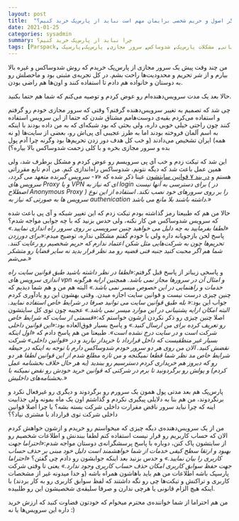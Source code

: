 ```yaml
---
layout: post
title:  "چرا اگر اصول و حریم شخصی برایمان مهم است نباید از پارس‌پک خرید کنیم؟"
date: 2021-01-25
categories: sysadmin
summary: چرا نباید از پارس‌پک خرید کنیم؟
tags: [Parspack, مشکل با پشتیبانی, مشکلات پارس‌پک, شدوساکس, سرور مجازی, پارس‌پک,پارسپک]
---
```


من چند وقت پیش یک سرور مجازی از پارس‌پک خریدم که روش شدوساکس و غیره بالا بیارم و از شر تحریم و محدودیت‌ها راحت بشم. در کل تجربه‌ی مثبتی بود و ماحصلش رو به دوستان و خانواده هم دادم تا استفاده کنند و اون‌ها هم راضی بودن.

حالا بعد یک مدت سرویس‌دهنده‌ام رو عوض کردم و توصیه می‌کنم که شما هم حتما بکنید.

چی شد که تصمیم به تغییر سرویس‌دهنده گرفتم؟ وقتی که سرور مجازی خودم رو گرفتم و استفاده می‌کردم بقیه‌ی دوست‌هامم مشتاق شدن که حتما از این سرویس استفاده کنند چون راحتی خیلی خوبی داره، ولی بحثی که بود شبکه‌ای که به من داده بودند با اینکه به اسم آلمان فروخته بودند اما به طرز عجیبی آی پی‌اش رو، بعضی از سایت‌ها (و نه همه) ایران تشخیص می‌دادند (و خب کل هدف دور زدن تحریم‌ها بود وگرنه چرا آدم پول بده و سرور مجازی بخره و با کلی زحمت شدوساکس بالا بیاره؟)

این شد که تیکت زدم و خب آی پی سرویسم رو عوض کردم و مشکل برطرف شد، ولی همین عمل باعث شد که دیگه نتونم، شدوساکس راه‌اندازی کنم. من آدم تابع مقرراتی هستم و [در بند ۷ قوانین سایتشون](https://web.archive.org/web/20200809083434/https://parspack.com/%D9%82%D9%88%D8%A7%D9%86%DB%8C%D9%86-%D8%AE%D8%B1%DB%8C%D8%AF) عینا ذکر شده که _«۷- سرویس گیرنده متعهد می گردد، سرویس های Proxy و یا VPN ای که نیاز به login برای دسترسی به آنها نیست ( در اصطلاح Anonymous Proxy ) را بر روی سرورهای خود نصب نکند. استفاده از این نوع سرویس ها به صورتی که نیاز به authenication داشته باشند بلا مانع می باشد.»_

حالا من هم که طبیعتا رمز گذاشته بودم تیکت زدم که این تغییر شبکه و آی پی باعث شده که سرویس شدوساکس من کار نکنه، ولی حدس بزنید که با چه جوابی مواجه شدم؟
_«لطفا بفرمایید به چه دلیل می خواهید چنین سرویسی بر روی سرور راه اندازی نمایید.»_ پاسخ لحن بازجویانه داره ولی با خودم گفتم مشکلی نداره، توضیح میدم:_«برای دور‌زدن تحریم‌ها چون به شرکت‌هایی مثل شکن اعتماد ندارم که حریم شخصیم رو رعایت کنند. شما هم اگر محبت کنید جنبه فنی قضیه رو مد نظر قرار بدید نه سایر قضایا رو متشکر می‌شم.»_

و پاسخی زیباتر از پاسخ قبل گرفتم:_«لطفا در نظر داشته باشید طبق قوانین سایت راه اندازی سرویس های vpn و امثال آن در سرورها مجاز نمی باشد. همچنین ارایه هرگونه خدمات و راهنمایی در این خصوص میسر نمی باشد.»_ البته هم من و هم شما دیدیم که چنین چیزی درست نیست و قوانین سایت اجازه میدن. وقتی بهشون این رو یادآوری کردم جواب این بود:_« بله طبق قوانین سایت می توانید صرفا در شرایط خاص استفاده نمایید. البته امکان ارایه پشتیبانی در این موارد میسر نمی باشد.»_ عجیبه چون توی کل سایتشون اصلا چنین چیزی رو ذکر نکردن ازشون خواستم که:_«قسمتی از سایت که شرایط خاص رو تعریف کرده برای من ارسال کنید.»_ و پاسخ بسیار فوق‌العاده بود:_«این قوانین داخلی شرکت است و در سایت درج نشده است»_. طبیعتا من هم پاسخ دادم که _«اول اینکه بسیار غیر منطقیست که داخل قرارداد با خریدار نیارید و در «قوانین داخلی» شرکت نقضش کنید.
الان من روی هر دو سرور خودم شدوساکس دارم با توجه به اینکه در حیطه شرایط خاص مد نظر شما قطعا نمیگنجه و من تازه مطلع شدم از این قوانین لطفا هر دو رو که دیروز هم خریداری کردم دسترسیم رو ببندید (به هر حال خلاف بخشنامه عمل کردم) و پولش رو برگردونید تا برم در شرکتی که قوانین خرید خودش رو نقض نمیکنه با بخشنامه‌های داخلیش.»_

پارس‌پک هم بعد مدتی پول همون یک سرورم رو برگردوند و دیگری رو غیرفعال نکرد و برنگردوند، من هم بنا به دلایلی پیگیری نکردم و گذاشتم اون یک ماه بمونه ولی جذابیت اینه که چرا نباید سرور ناقض مقرارت داخلی شرکت بسته بشه؟ یا چرا اصلا قوانین داخلی شرکت توی قرارداد با مشتری نیاد؟؟

من از یک سرویس‌دهنده‌ی دیگه چیزی که میخواستم رو خریدم و ازشون خواهش کردم الان که حساب کاربریم رو قرار نیست استفاده کنم لطفا ببندنش و اطلاعات شخصیم رو از سایتشون پاک کنن، دوباره با پاسخ پرسشگرانه‌ی دوستان مواجه شدم:_«احتراما جهت بهبود و ارتقا سطح کیفی خدمات از شما خواهشمند است دلیل خود مبنی بر حذف حساب کاربری را بیان نمایید.»_ و حدس بزنید بعد اینکه جوابشون رو دادم چی گفتن؟ _«احتراما جهت حفظ سوابق کاربری امکان حذف حساب کاربری وجود ندارد.»_ یعنی تا وقتی شرکت پارسپک باشه اطلاعات من هم باید باهاشون همراه باشه (و خدا میدونه غیر از مشخصات کاربری و تراکنش و تیکت‌ها چی رو نگه داشتند که لفظ سوابق کاربری رو به کار بردند) با اینکه هیچ الزام قانونی یا هرچی ندارن و صرفا سلیقه‌ی شخصیشون این رو طلبیده.

من هم احتراما از شما خواننده‌ی محترم میخوام که خودتون قضاوت کنید که ارزش خرید داره این سرویس‌ها یا نه :)

